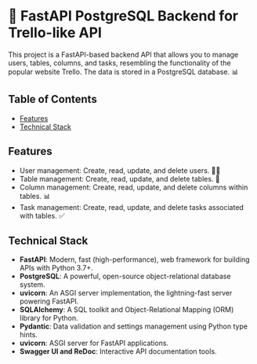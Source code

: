 # 🚀 FastAPI PostgreSQL Backend for Trello-like API

This project is a FastAPI-based backend API that allows you to manage users, tables, columns, and tasks, resembling the functionality of the popular website Trello. The data is stored in a PostgreSQL database. 📊

## Table of Contents

- [Features](#features)
- [Technical Stack](#technical-stack)

## Features

- User management: Create, read, update, and delete users. 🧑‍💻
- Table management: Create, read, update, and delete tables. 📝
- Column management: Create, read, update, and delete columns within tables. 📊
- Task management: Create, read, update, and delete tasks associated with tables. ✅

## Technical Stack

- **FastAPI**: Modern, fast (high-performance), web framework for building APIs with Python 3.7+.
- **PostgreSQL**: A powerful, open-source object-relational database system.
- **uvicorn**: An ASGI server implementation, the lightning-fast server powering FastAPI.
- **SQLAlchemy**: A SQL toolkit and Object-Relational Mapping (ORM) library for Python.
- **Pydantic**: Data validation and settings management using Python type hints.
- **uvicorn**: ASGI server for FastAPI applications.
- **Swagger UI and ReDoc**: Interactive API documentation tools.
